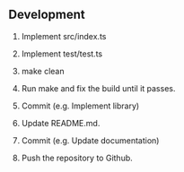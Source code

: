 ## Development

1. Implement src/index.ts

2. Implement test/test.ts

3. make clean

4. Run make and fix the build until it passes.

5. Commit (e.g. Implement library)

6. Update README.md.

7. Commit (e.g. Update documentation)

8. Push the repository to Github.

